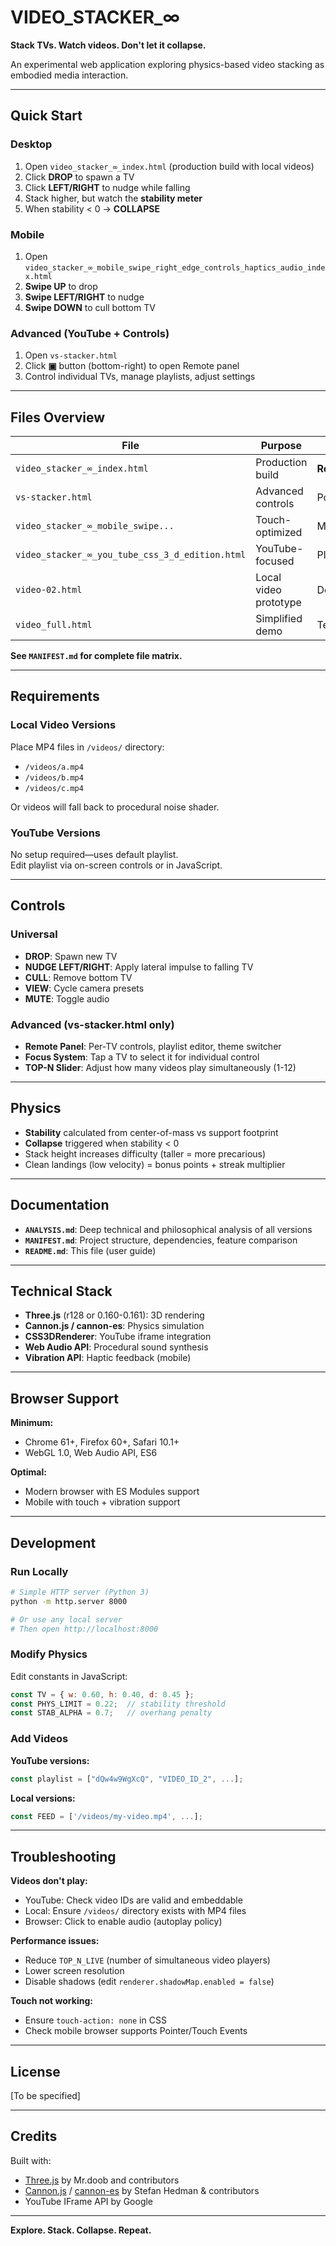 # VIDEO_STACKER_∞

**Stack TVs. Watch videos. Don't let it collapse.**

An experimental web application exploring physics-based video stacking as embodied media interaction.

---

## Quick Start

### Desktop
1. Open `video_stacker_∞_index.html` (production build with local videos)
2. Click **DROP** to spawn a TV
3. Click **LEFT/RIGHT** to nudge while falling
4. Stack higher, but watch the **stability meter**
5. When stability < 0 → **COLLAPSE**

### Mobile
1. Open `video_stacker_∞_mobile_swipe_right_edge_controls_haptics_audio_index.html`
2. **Swipe UP** to drop
3. **Swipe LEFT/RIGHT** to nudge
4. **Swipe DOWN** to cull bottom TV

### Advanced (YouTube + Controls)
1. Open `vs-stacker.html`
2. Click **▣** button (bottom-right) to open Remote panel
3. Control individual TVs, manage playlists, adjust settings

---

## Files Overview

| File | Purpose | Best For |
|------|---------|----------|
| `video_stacker_∞_index.html` | Production build | **Recommended start** |
| `vs-stacker.html` | Advanced controls | Power users, DJ/VJ |
| `video_stacker_∞_mobile_swipe...` | Touch-optimized | Mobile devices |
| `video_stacker_∞_you_tube_css_3_d_edition.html` | YouTube-focused | Platform integration |
| `video-02.html` | Local video prototype | Development |
| `video_full.html` | Simplified demo | Teaching/embedding |

**See `MANIFEST.md` for complete file matrix.**

---

## Requirements

### Local Video Versions
Place MP4 files in `/videos/` directory:
- `/videos/a.mp4`
- `/videos/b.mp4`
- `/videos/c.mp4`

Or videos will fall back to procedural noise shader.

### YouTube Versions
No setup required—uses default playlist.  
Edit playlist via on-screen controls or in JavaScript.

---

## Controls

### Universal
- **DROP**: Spawn new TV
- **NUDGE LEFT/RIGHT**: Apply lateral impulse to falling TV
- **CULL**: Remove bottom TV
- **VIEW**: Cycle camera presets
- **MUTE**: Toggle audio

### Advanced (vs-stacker.html only)
- **Remote Panel**: Per-TV controls, playlist editor, theme switcher
- **Focus System**: Tap a TV to select it for individual control
- **TOP-N Slider**: Adjust how many videos play simultaneously (1-12)

---

## Physics

- **Stability** calculated from center-of-mass vs support footprint
- **Collapse** triggered when stability < 0
- Stack height increases difficulty (taller = more precarious)
- Clean landings (low velocity) = bonus points + streak multiplier

---

## Documentation

- **`ANALYSIS.md`**: Deep technical and philosophical analysis of all versions
- **`MANIFEST.md`**: Project structure, dependencies, feature comparison
- **`README.md`**: This file (user guide)

---

## Technical Stack

- **Three.js** (r128 or 0.160-0.161): 3D rendering
- **Cannon.js / cannon-es**: Physics simulation
- **CSS3DRenderer**: YouTube iframe integration
- **Web Audio API**: Procedural sound synthesis
- **Vibration API**: Haptic feedback (mobile)

---

## Browser Support

**Minimum:**
- Chrome 61+, Firefox 60+, Safari 10.1+
- WebGL 1.0, Web Audio API, ES6

**Optimal:**
- Modern browser with ES Modules support
- Mobile with touch + vibration support

---

## Development

### Run Locally
```bash
# Simple HTTP server (Python 3)
python -m http.server 8000

# Or use any local server
# Then open http://localhost:8000
```

### Modify Physics
Edit constants in JavaScript:
```javascript
const TV = { w: 0.60, h: 0.40, d: 0.45 };
const PHYS_LIMIT = 0.22;  // stability threshold
const STAB_ALPHA = 0.7;   // overhang penalty
```

### Add Videos
**YouTube versions:**
```javascript
const playlist = ["dQw4w9WgXcQ", "VIDEO_ID_2", ...];
```

**Local versions:**
```javascript
const FEED = ['/videos/my-video.mp4', ...];
```

---

## Troubleshooting

**Videos don't play:**
- YouTube: Check video IDs are valid and embeddable
- Local: Ensure `/videos/` directory exists with MP4 files
- Browser: Click to enable audio (autoplay policy)

**Performance issues:**
- Reduce `TOP_N_LIVE` (number of simultaneous video players)
- Lower screen resolution
- Disable shadows (edit `renderer.shadowMap.enabled = false`)

**Touch not working:**
- Ensure `touch-action: none` in CSS
- Check mobile browser supports Pointer/Touch Events

---

## License

[To be specified]

---

## Credits

Built with:
- [Three.js](https://threejs.org/) by Mr.doob and contributors
- [Cannon.js](https://schteppe.github.io/cannon.js/) / [cannon-es](https://pmndrs.github.io/cannon-es/) by Stefan Hedman & contributors
- YouTube IFrame API by Google

---

**Explore. Stack. Collapse. Repeat.**
